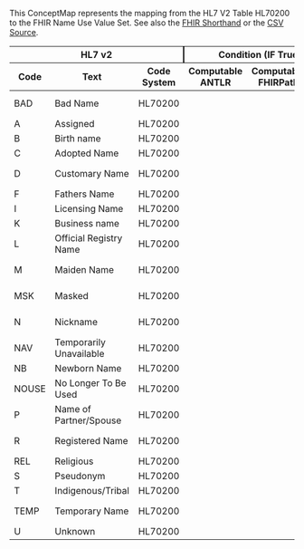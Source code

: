 
This ConceptMap represents the mapping from the HL7 V2 Table HL70200 to the FHIR Name Use Value Set. See also the <a href='https://github.com/HL7/v2-to-fhir/blob/master/input/fsh/Table HL70200 to Name Use.fsh'>FHIR Shorthand</a> or the <a href='https://github.com/HL7/v2-to-fhir/blob/master/mappings/codesystems/HL7 Concept Map_ NameType - Sheet1.csv'>CSV Source</a>.
<table class='grid'><thead>
<tr><th colspan='3' style='border-right: 2px solid black;'>HL7 v2</th><th colspan='3' style='border-right: 2px solid black;'>Condition (IF True, args)</th><th colspan='4'>HL7 FHIR</th><th rowspan='2'>Comments</th></tr>
<tr><th>Code</th><th>Text</th><th>Code System</th><th>Computable ANTLR</th><th>Computable FHIRPath</th><th>Narrative</th><th>Code</th><th>Proposed Extension</th><th>Display</th><th>Code System</th></tr></thead>
<tbody>
<tr><td>BAD</td><td>Bad Name</td><td style='border-right: 2px'>HL70200</td><td style='border-right: 2px'></td><td style='border-right: 2px'></td><td style='border-right: 2px'></td><td>old</td><td style='border-right: 2px'></td><td>Old</td><td><a href='https://hl7.org/fhir/R4/codesystem-name-use.html'>http://hl7.org/fhir/name-use</a></td><td style='border-right: 2px'></td></tr>
<tr><td>A</td><td>Assigned</td><td style='border-right: 2px'>HL70200</td><td style='border-right: 2px'></td><td style='border-right: 2px'></td><td style='border-right: 2px'></td><td style='border-right: 2px'></td><td style='border-right: 2px'></td><td style='border-right: 2px'></td><td style='border-right: 2px'></td><td style='border-right: 2px'></td></tr>
<tr><td>B</td><td>Birth name</td><td style='border-right: 2px'>HL70200</td><td style='border-right: 2px'></td><td style='border-right: 2px'></td><td style='border-right: 2px'></td><td style='border-right: 2px'></td><td style='border-right: 2px'></td><td style='border-right: 2px'></td><td style='border-right: 2px'></td><td style='border-right: 2px'></td></tr>
<tr><td>C</td><td>Adopted Name</td><td style='border-right: 2px'>HL70200</td><td style='border-right: 2px'></td><td style='border-right: 2px'></td><td style='border-right: 2px'></td><td style='border-right: 2px'></td><td style='border-right: 2px'></td><td style='border-right: 2px'></td><td style='border-right: 2px'></td><td style='border-right: 2px'></td></tr>
<tr><td>D</td><td>Customary Name</td><td style='border-right: 2px'>HL70200</td><td style='border-right: 2px'></td><td style='border-right: 2px'></td><td style='border-right: 2px'></td><td>usual</td><td style='border-right: 2px'></td><td>Usual</td><td><a href='https://hl7.org/fhir/R4/codesystem-name-use.html'>http://hl7.org/fhir/name-use</a></td><td style='border-right: 2px'></td></tr>
<tr><td>F</td><td>Fathers Name</td><td style='border-right: 2px'>HL70200</td><td style='border-right: 2px'></td><td style='border-right: 2px'></td><td style='border-right: 2px'></td><td style='border-right: 2px'></td><td style='border-right: 2px'></td><td style='border-right: 2px'></td><td style='border-right: 2px'></td><td style='border-right: 2px'></td></tr>
<tr><td>I</td><td>Licensing Name</td><td style='border-right: 2px'>HL70200</td><td style='border-right: 2px'></td><td style='border-right: 2px'></td><td style='border-right: 2px'></td><td style='border-right: 2px'></td><td style='border-right: 2px'></td><td style='border-right: 2px'></td><td style='border-right: 2px'></td><td style='border-right: 2px'></td></tr>
<tr><td>K</td><td>Business name</td><td style='border-right: 2px'>HL70200</td><td style='border-right: 2px'></td><td style='border-right: 2px'></td><td style='border-right: 2px'></td><td style='border-right: 2px'></td><td style='border-right: 2px'></td><td style='border-right: 2px'></td><td style='border-right: 2px'></td><td style='border-right: 2px'></td></tr>
<tr><td>L</td><td>Official Registry Name</td><td style='border-right: 2px'>HL70200</td><td style='border-right: 2px'></td><td style='border-right: 2px'></td><td style='border-right: 2px'></td><td>official</td><td style='border-right: 2px'></td><td>Official</td><td><a href='https://hl7.org/fhir/R4/codesystem-name-use.html'>http://hl7.org/fhir/name-use</a></td><td style='border-right: 2px'></td></tr>
<tr><td>M</td><td>Maiden Name</td><td style='border-right: 2px'>HL70200</td><td style='border-right: 2px'></td><td style='border-right: 2px'></td><td style='border-right: 2px'></td><td>maiden</td><td style='border-right: 2px'></td><td>Maiden</td><td><a href='https://hl7.org/fhir/R4/codesystem-name-use.html'>http://hl7.org/fhir/name-use</a></td><td style='border-right: 2px'></td></tr>
<tr><td>MSK</td><td>Masked</td><td style='border-right: 2px'>HL70200</td><td style='border-right: 2px'></td><td style='border-right: 2px'></td><td style='border-right: 2px'></td><td>anonymous</td><td style='border-right: 2px'></td><td>Anonymous</td><td><a href='https://hl7.org/fhir/R4/codesystem-name-use.html'>http://hl7.org/fhir/name-use</a></td><td style='border-right: 2px'></td></tr>
<tr><td>N</td><td>Nickname</td><td style='border-right: 2px'>HL70200</td><td style='border-right: 2px'></td><td style='border-right: 2px'></td><td style='border-right: 2px'></td><td>nickname</td><td style='border-right: 2px'></td><td>Nickname</td><td><a href='https://hl7.org/fhir/R4/codesystem-name-use.html'>http://hl7.org/fhir/name-use</a></td><td style='border-right: 2px'></td></tr>
<tr><td>NAV</td><td>Temporarily Unavailable</td><td style='border-right: 2px'>HL70200</td><td style='border-right: 2px'></td><td style='border-right: 2px'></td><td style='border-right: 2px'></td><td>temp</td><td style='border-right: 2px'></td><td>temp</td><td><a href='https://hl7.org/fhir/R4/codesystem-name-use.html'>http://hl7.org/fhir/name-use</a></td><td style='border-right: 2px'></td></tr>
<tr><td>NB</td><td>Newborn Name</td><td style='border-right: 2px'>HL70200</td><td style='border-right: 2px'></td><td style='border-right: 2px'></td><td style='border-right: 2px'></td><td style='border-right: 2px'></td><td style='border-right: 2px'></td><td style='border-right: 2px'></td><td style='border-right: 2px'></td><td style='border-right: 2px'></td></tr>
<tr><td>NOUSE</td><td>No Longer To Be Used</td><td style='border-right: 2px'>HL70200</td><td style='border-right: 2px'></td><td style='border-right: 2px'></td><td style='border-right: 2px'></td><td style='border-right: 2px'></td><td style='border-right: 2px'></td><td style='border-right: 2px'></td><td style='border-right: 2px'></td><td style='border-right: 2px'></td></tr>
<tr><td>P</td><td>Name of Partner/Spouse</td><td style='border-right: 2px'>HL70200</td><td style='border-right: 2px'></td><td style='border-right: 2px'></td><td style='border-right: 2px'></td><td style='border-right: 2px'></td><td style='border-right: 2px'></td><td style='border-right: 2px'></td><td style='border-right: 2px'></td><td style='border-right: 2px'></td></tr>
<tr><td>R</td><td>Registered Name</td><td style='border-right: 2px'>HL70200</td><td style='border-right: 2px'></td><td style='border-right: 2px'></td><td style='border-right: 2px'></td><td>official</td><td style='border-right: 2px'></td><td>Official</td><td><a href='https://hl7.org/fhir/R4/codesystem-name-use.html'>http://hl7.org/fhir/name-use</a></td><td style='border-right: 2px'></td></tr>
<tr><td>REL</td><td>Religious</td><td style='border-right: 2px'>HL70200</td><td style='border-right: 2px'></td><td style='border-right: 2px'></td><td style='border-right: 2px'></td><td style='border-right: 2px'></td><td style='border-right: 2px'></td><td style='border-right: 2px'></td><td style='border-right: 2px'></td><td style='border-right: 2px'></td></tr>
<tr><td>S</td><td>Pseudonym</td><td style='border-right: 2px'>HL70200</td><td style='border-right: 2px'></td><td style='border-right: 2px'></td><td style='border-right: 2px'></td><td style='border-right: 2px'></td><td style='border-right: 2px'></td><td style='border-right: 2px'></td><td style='border-right: 2px'></td><td style='border-right: 2px'></td></tr>
<tr><td>T</td><td>Indigenous/Tribal</td><td style='border-right: 2px'>HL70200</td><td style='border-right: 2px'></td><td style='border-right: 2px'></td><td style='border-right: 2px'></td><td style='border-right: 2px'></td><td style='border-right: 2px'></td><td style='border-right: 2px'></td><td style='border-right: 2px'></td><td style='border-right: 2px'></td></tr>
<tr><td>TEMP</td><td>Temporary Name</td><td style='border-right: 2px'>HL70200</td><td style='border-right: 2px'></td><td style='border-right: 2px'></td><td style='border-right: 2px'></td><td>temp</td><td style='border-right: 2px'></td><td>Temp</td><td><a href='https://hl7.org/fhir/R4/codesystem-name-use.html'>http://hl7.org/fhir/name-use</a></td><td style='border-right: 2px'></td></tr>
<tr><td>U</td><td>Unknown</td><td style='border-right: 2px'>HL70200</td><td style='border-right: 2px'></td><td style='border-right: 2px'></td><td style='border-right: 2px'></td><td style='border-right: 2px'></td><td style='border-right: 2px'></td><td style='border-right: 2px'></td><td style='border-right: 2px'></td><td style='border-right: 2px'></td></tr>
</tbody></table>
